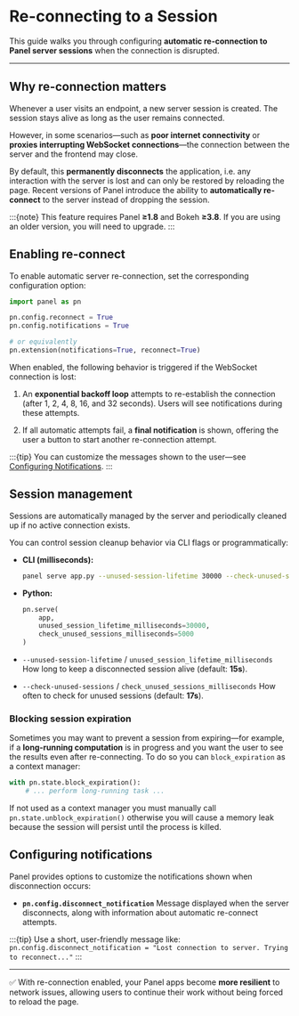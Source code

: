 # Re-connecting to a Session

This guide walks you through configuring **automatic re-connection to Panel server sessions** when the connection is disrupted.

---

## Why re-connection matters

Whenever a user visits an endpoint, a new server session is created.
The session stays alive as long as the user remains connected.

However, in some scenarios—such as **poor internet connectivity** or **proxies interrupting WebSocket connections**—the connection between the server and the frontend may close.

By default, this **permanently disconnects** the application, i.e. any interaction with the server is lost and can only be restored by reloading the page. Recent versions of Panel introduce the ability to **automatically re-connect** to the server instead of dropping the session.

:::{note}
This feature requires Panel **≥1.8** and Bokeh **≥3.8**. If you are using an older version, you will need to upgrade.
:::

## Enabling re-connect

To enable automatic server re-connection, set the corresponding configuration option:

```python
import panel as pn

pn.config.reconnect = True
pn.config.notifications = True

# or equivalently
pn.extension(notifications=True, reconnect=True)
```

When enabled, the following behavior is triggered if the WebSocket connection is lost:

1. An **exponential backoff loop** attempts to re-establish the connection (after 1, 2, 4, 8, 16, and 32 seconds).
   Users will see notifications during these attempts.

2. If all automatic attempts fail, a **final notification** is shown, offering the user a button to start another re-connection attempt.

:::{tip}
You can customize the messages shown to the user—see [Configuring Notifications](#configuring-notifications).
:::


## Session management

Sessions are automatically managed by the server and periodically cleaned up if no active connection exists.

You can control session cleanup behavior via CLI flags or programmatically:

* **CLI (milliseconds):**

  ```bash
  panel serve app.py --unused-session-lifetime 30000 --check-unused-sessions 5000
  ```

* **Python:**

  ```python
  pn.serve(
      app,
      unused_session_lifetime_milliseconds=30000,
      check_unused_sessions_milliseconds=5000
  )
  ```

* `--unused-session-lifetime` / `unused_session_lifetime_milliseconds`
  How long to keep a disconnected session alive (default: **15s**).

* `--check-unused-sessions` / `check_unused_sessions_milliseconds`
  How often to check for unused sessions (default: **17s**).

### Blocking session expiration

Sometimes you may want to prevent a session from expiring—for example, if a **long-running computation** is in progress and you want the user to see the results even after re-connecting. To do so you can `block_expiration` as a context manager:

```python
with pn.state.block_expiration():
    # ... perform long-running task ...
```

If not used as a context manager you must manually call `pn.state.unblock_expiration()` otherwise you will cause a memory leak because the session will persist until the process is killed.

## Configuring notifications

Panel provides options to customize the notifications shown when disconnection occurs:

* **`pn.config.disconnect_notification`**
  Message displayed when the server disconnects, along with information about automatic re-connect attempts.

:::{tip}
Use a short, user-friendly message like:
`pn.config.disconnect_notification = "Lost connection to server. Trying to reconnect..."`
:::

---

✅ With re-connection enabled, your Panel apps become **more resilient** to network issues, allowing users to continue their work without being forced to reload the page.

